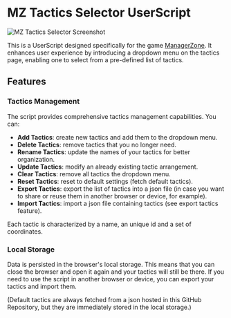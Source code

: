 # MZ Tactics Selector UserScript

![MZ Tactics Selector Screenshot](https://s1.ax1x.com/2023/06/11/pCVaPVH.png)

This is a UserScript designed specifically for the game [ManagerZone](https://www.managerzone.com/). It enhances user experience by introducing a dropdown menu on the tactics page, enabling one to select from a pre-defined list of tactics.

## Features

### Tactics Management
The script provides comprehensive tactics management capabilities. You can:

- **Add Tactics**: create new tactics and add them to the dropdown menu.
- **Delete Tactics**: remove tactics that you no longer need.
- **Rename Tactics**: update the names of your tactics for better organization.
- **Update Tactics**: modify an already existing tactic arrangement.
- **Clear Tactics**: remove all tactics the dropdown menu.
- **Reset Tactics**: reset to default settings (fetch default tactics).
- **Export Tactics**: export the list of tactics into a json file (in case you want to share or reuse them in another browser or device, for example).
- **Import Tactics**: import a json file containing tactics (see export tactics feature).

Each tactic is characterized by a name, an unique id and a set of coordinates.

### Local Storage
Data is persisted in the browser's local storage. This means that you can close the browser and open it again and your tactics will still be there. If you need to use the script in another browser or device, you can export your tactics and import them.

(Default tactics are always fetched from a json hosted in this GitHub Repository, but they are immediately stored in the local storage.)